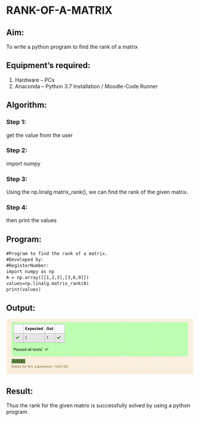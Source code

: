 # RANK-OF-A-MATRIX
## Aim:
To write a python program to find the rank of a matrix
## Equipment’s required:
1. 	Hardware – PCs
2. 	Anaconda – Python 3.7 Installation / Moodle-Code Runner
## Algorithm:
### Step 1: 
get the value from the user
### Step 2: 
import numpy
### Step 3: 
Using the np.linalg.matrix_rank(), we can find the rank of the given matrix.
### Step 4: 
then print the values

## Program:
~~~
#Program to find the rank of a matrix.
#Developed by: 
#RegisterNumber:
import numpy as np
A = np.array([[1,2,3],[3,6,9]])
values=np.linalg.matrix_rank(A)
print(values)
~~~
## Output:
![output](./output.png)
## Result:
Thus the rank for the given matrix is successfully solved by  using a python program.

